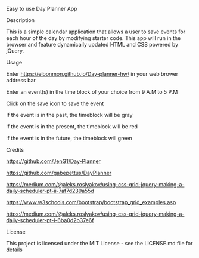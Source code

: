 Easy to use Day Planner App

Description

This is a simple calendar application that allows a user to save events for each hour of the day by modifying starter code. This app will run in the browser and feature dynamically updated HTML and CSS powered by jQuery.

Usage

Enter https://eibonmon.github.io/Day-planner-hw/ in your web brower address bar

Enter an event(s) in the time block of your choice from 9 A.M to 5 P.M 

Click on the save icon to save the event

If the event is in the past, the timeblock will be gray

if the event is in the present, the timeblock will be red

if the event is in the future, the timeblock will green

Credits

https://github.com/JenG1/Day-Planner

https://github.com/gabepettus/DayPlanner

https://medium.com/@aleks.roslyakov/using-css-grid-jquery-making-a-daily-scheduler-pt-ii-7af7d239a55d

https://www.w3schools.com/bootstrap/bootstrap_grid_examples.asp

https://medium.com/@aleks.roslyakov/using-css-grid-jquery-making-a-daily-scheduler-pt-i-6ba0d2b37e6f

License 

This project is licensed under the MIT License - see the LICENSE.md file for details
